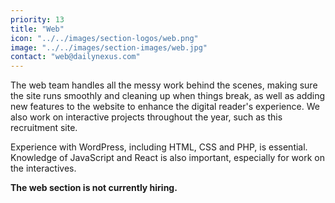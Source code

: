 ```yaml
---
priority: 13
title: "Web"
icon: "../../images/section-logos/web.png"
image: "../../images/section-images/web.jpg"
contact: "web@dailynexus.com"
---
```

The web team handles all the messy work behind the scenes, making sure the site runs smoothly and cleaning up when things break, as well as adding new features to the website to enhance the digital reader's experience. We also work on interactive projects throughout the year, such as this recruitment site.

Experience with WordPress, including HTML, CSS and PHP, is essential. Knowledge of JavaScript and React is also important, especially for work on the interactives.

**The web section is not currently hiring.**